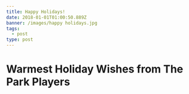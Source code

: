 ```yaml
---
title: Happy Holidays!
date: 2018-01-01T01:00:50.889Z
banner: /images/happy holidays.jpg
tags:
  - post
type: post
---
```

# Warmest Holiday Wishes from The Park Players
